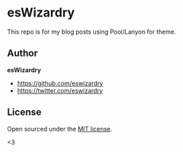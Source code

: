 # esWizardry

This repo is for my blog posts using Pool/Lanyon for theme.

## Author

**esWizardry**
- <https://github.com/eswizardry>
- <https://twitter.com/eswizardry>


## License

Open sourced under the [MIT license](LICENSE.md).

<3
